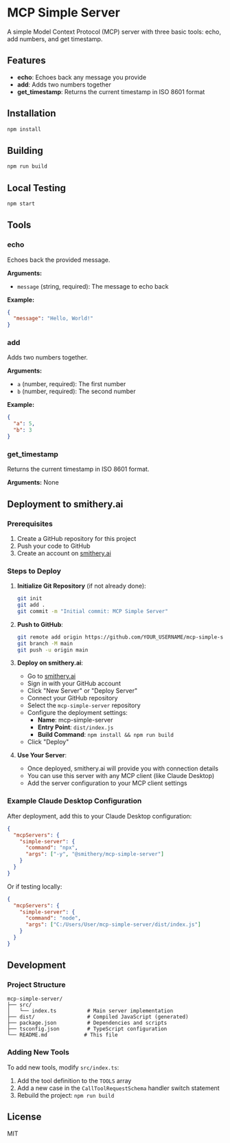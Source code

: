 # MCP Simple Server

A simple Model Context Protocol (MCP) server with three basic tools: echo, add numbers, and get timestamp.

## Features

- **echo**: Echoes back any message you provide
- **add**: Adds two numbers together
- **get_timestamp**: Returns the current timestamp in ISO 8601 format

## Installation

```bash
npm install
```

## Building

```bash
npm run build
```

## Local Testing

```bash
npm start
```

## Tools

### echo
Echoes back the provided message.

**Arguments:**
- `message` (string, required): The message to echo back

**Example:**
```json
{
  "message": "Hello, World!"
}
```

### add
Adds two numbers together.

**Arguments:**
- `a` (number, required): The first number
- `b` (number, required): The second number

**Example:**
```json
{
  "a": 5,
  "b": 3
}
```

### get_timestamp
Returns the current timestamp in ISO 8601 format.

**Arguments:** None

## Deployment to smithery.ai

### Prerequisites

1. Create a GitHub repository for this project
2. Push your code to GitHub
3. Create an account on [smithery.ai](https://smithery.ai)

### Steps to Deploy

1. **Initialize Git Repository** (if not already done):
   ```bash
   git init
   git add .
   git commit -m "Initial commit: MCP Simple Server"
   ```

2. **Push to GitHub**:
   ```bash
   git remote add origin https://github.com/YOUR_USERNAME/mcp-simple-server.git
   git branch -M main
   git push -u origin main
   ```

3. **Deploy on smithery.ai**:
   - Go to [smithery.ai](https://smithery.ai)
   - Sign in with your GitHub account
   - Click "New Server" or "Deploy Server"
   - Connect your GitHub repository
   - Select the `mcp-simple-server` repository
   - Configure the deployment settings:
     - **Name**: mcp-simple-server
     - **Entry Point**: `dist/index.js`
     - **Build Command**: `npm install && npm run build`
   - Click "Deploy"

4. **Use Your Server**:
   - Once deployed, smithery.ai will provide you with connection details
   - You can use this server with any MCP client (like Claude Desktop)
   - Add the server configuration to your MCP client settings

### Example Claude Desktop Configuration

After deployment, add this to your Claude Desktop configuration:

```json
{
  "mcpServers": {
    "simple-server": {
      "command": "npx",
      "args": ["-y", "@smithery/mcp-simple-server"]
    }
  }
}
```

Or if testing locally:

```json
{
  "mcpServers": {
    "simple-server": {
      "command": "node",
      "args": ["C:/Users/User/mcp-simple-server/dist/index.js"]
    }
  }
}
```

## Development

### Project Structure

```
mcp-simple-server/
├── src/
│   └── index.ts          # Main server implementation
├── dist/                 # Compiled JavaScript (generated)
├── package.json          # Dependencies and scripts
├── tsconfig.json         # TypeScript configuration
└── README.md            # This file
```

### Adding New Tools

To add new tools, modify `src/index.ts`:

1. Add the tool definition to the `TOOLS` array
2. Add a new case in the `CallToolRequestSchema` handler switch statement
3. Rebuild the project: `npm run build`

## License

MIT
